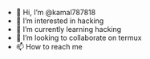 - 👋 Hi, I’m @kamal787818
- 👀 I’m interested in  hacking 
- 🌱 I’m currently learning hacking 
- 💞️ I’m looking to collaborate on termux 
- 📫 How to reach me 

<!---
kamal787818/kamal787818 is a ✨ special ✨ repository because its `README.md` (this file) appears on your GitHub profile.
You can click the Preview link to take a look at your changes.
--->
